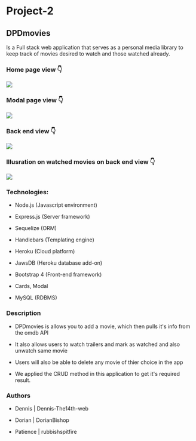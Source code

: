 # Project-2

## DPDmovies

Is a Full stack web application that serves as a personal media library to keep track of movies desired to watch and those watched already.

### Home page view :point_down:

<a href="https://pddmovieappthe14web.herokuapp.com/"><img src="public/assets/css/images/dpdmoviephoto.PNG" ></a>

### Modal page view :point_down:

<img src="public/assets/css/images/DPDmodalview.PNG" />

### Back end view :point_down:

<img src="public/assets/css/images/jawsDB.PNG" />

### Illusration on watched movies on back end view :point_down:

<img src="public/assets/css/images/jawsDB01.PNG" />

### Technologies:

-  Node.js (Javascript environment)

-  Express.js (Server framework)

-  Sequelize (ORM)

-  Handlebars (Templating engine)

-  Heroku (Cloud platform)

-  JawsDB (Heroku database add-on)

-  Bootstrap 4 (Front-end framework)

-  Cards, Modal

-  MySQL (RDBMS)

### Description

-  DPDmovies is allows you to add a movie, which then pulls it's info from the omdb API 

-  It also allows users to watch trailers and mark as watched and also unwatch same movie

-  Users will also be able to delete any movie of thier choice in the app

- We applied the CRUD method in this application to get it's required result.
 
### Authors

- Dennis | Dennis-The14th-web

- Dorian | DorianBishop

- Patience | rubbishspitfire